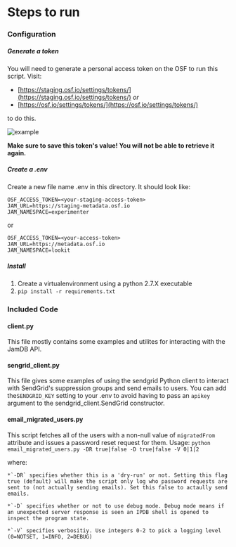 # Steps to run

### Configuration

##### Generate a token
You will need to generate a personal access token on the OSF to run this script. Visit:

- [https://staging.osf.io/settings/tokens/](https://staging.osf.io/settings/tokens/)  _or_
- [https://osf.io/settings/tokens/](https://osf.io/settings/tokens/)

to do this.

![example](https://raw.githubusercontent.com/CenterForOpenScience/lookit/develop/scripts/pat-example.png)

**Make sure to save this token's value! You will not be able to retrieve it again.**

##### Create a .env

Create a new file name .env in this directory. It should look like:

```
OSF_ACCESS_TOKEN=<your-staging-access-token>
JAM_URL=https://staging-metadata.osf.io
JAM_NAMESPACE=experimenter
```

or

```
OSF_ACCESS_TOKEN=<your-access-token>
JAM_URL=https://metadata.osf.io
JAM_NAMESPACE=lookit
```

##### Install

1. Create a virtualenvironment using a python 2.7.X executable
2. `pip install -r requirements.txt`

### Included Code

#### client.py

This file mostly contains some examples and utilites for interacting with the JamDB API.

#### sengrid_client.py

This file gives some examples of using the sendgrid Python client to interact with SendGrid's suppression groups and send emails to users. 
You can add the`SENDGRID_KEY` setting to your .env to avoid having to pass an `apikey` argument to the sendgrid_client.SendGrid constructor.

#### email_migrated_users.py

This script fetches all of the users with a non-null value of `migratedFrom` attribute and issues a password reset request for them. Usage:
`python email_migrated_users.py -DR true|false -D true|false -V 0|1|2`

where:

	*`-DR` specifies whether this is a 'dry-run' or not. Setting this flag true (default) will make the script only log who password requests are sent to (not actually sending emails). Set this false to actaully send emails.
	
	*`-D` specifies whether or not to use debug mode. Debug mode means if an unexpected server response is seen an IPDB shell is opened to inspect the program state.
	
	*`-V` specifies verbositiy. Use integers 0-2 to pick a logging level (0=NOTSET, 1=INFO, 2=DEBUG)




